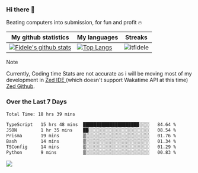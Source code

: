 ### Hi there 👋
<p>Beating computers into submission, for fun and profit 🔥</p>

|My github statistics|My languages|Streaks|
|-|-|-|
|[![Fidele's github stats](https://github-readme-stats.vercel.app/api?username=itfidele&count_private=true&show_icons=true&theme=dark&hide_title=true)](https://github.com/itfidele)|[![Top Langs](https://github-readme-stats.vercel.app/api/top-langs/?username=itfidele&show_icons=true&langs_count=8&theme=dark&layout=compact&hide_title=true)](https://github.com/itfidele)|![itfidele](https://github-readme-streak-stats.herokuapp.com/?user=itfidele&theme=dark)

> [!NOTE]  
> Currently, Coding time Stats are not accurate as i will be moving most of my development in <a href="https://zed.dev" target="_blank"> Zed IDE </a> (which doesn't support Wakatime API at this time) <a href="https://github.com/zed-industries/zed">Zed Github</a>.

### Over the Last 7 Days
<!--START_SECTION:waka-->

```txt
Total Time: 18 hrs 39 mins

TypeScript   15 hrs 48 mins  █████████████████████░░░░   84.64 %
JSON         1 hr 35 mins    ██░░░░░░░░░░░░░░░░░░░░░░░   08.54 %
Prisma       19 mins         ▒░░░░░░░░░░░░░░░░░░░░░░░░   01.76 %
Bash         14 mins         ▒░░░░░░░░░░░░░░░░░░░░░░░░   01.34 %
TSConfig     14 mins         ▒░░░░░░░░░░░░░░░░░░░░░░░░   01.29 %
Python       9 mins          ▒░░░░░░░░░░░░░░░░░░░░░░░░   00.83 %
```

<!--END_SECTION:waka-->



![](https://komarev.com/ghpvc/?username=itfidele)

